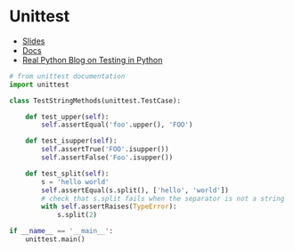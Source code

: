 # Unittest

- [Slides](https://docs.google.com/presentation/d/12MMdWg8cd0V2Kwso0fe_bXXOw_wqjvew_0oiyY-ca40/edit?usp=sharing)
- [Docs](https://docs.python.org/3/library/unittest.html)
- [Real Python Blog on Testing in Python](https://realpython.com/python-testing/)

```python
# from unittest documentation
import unittest

class TestStringMethods(unittest.TestCase):

    def test_upper(self):
        self.assertEqual('foo'.upper(), 'FOO')

    def test_isupper(self):
        self.assertTrue('FOO'.isupper())
        self.assertFalse('Foo'.isupper())

    def test_split(self):
        s = 'hello world'
        self.assertEqual(s.split(), ['hello', 'world'])
        # check that s.split fails when the separator is not a string
        with self.assertRaises(TypeError):
            s.split(2)

if __name__ == '__main__':
    unittest.main()

```